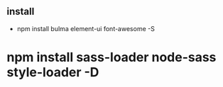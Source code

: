 ## install
* npm install bulma element-ui font-awesome -S
# npm install sass-loader node-sass style-loader -D
